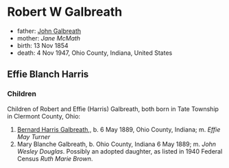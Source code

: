 # Robert W Galbreath

- father: [John Galbreath](galbreath-john-1817.md)
- mother: *Jane McMath*
- birth: 13 Nov 1854
- death: 4 Nov 1947, Ohio County, Indiana, United States

## Effie Blanch Harris

### Children

Children of Robert and Effie (Harris) Galbreath, both born in Tate Township in Clermont County, Ohio:

1. [Bernard Harris Galbreath](galbreath-bernard-harris-1889.md),, b. 6 May 1889, Ohio County, Indiana; m. *Effie May Turner*
2. Mary Blanche Galbreath, b. Ohio County, Indiana 6 May 1889; m. *John Wesley Douglas*. Possibly an adopted daughter, as listed in 1940 Federal Census *Ruth Marie Brown*.


